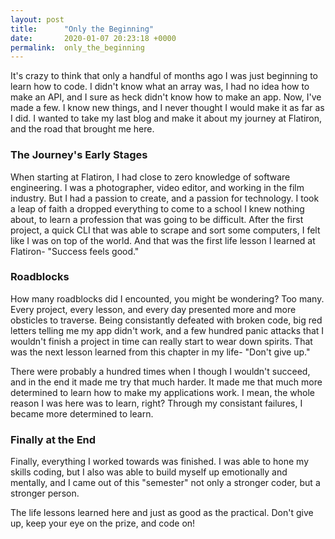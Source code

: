 ```yaml
---
layout: post
title:      "Only the Beginning"
date:       2020-01-07 20:23:18 +0000
permalink:  only_the_beginning
---
```



It's crazy to think that only a handful of months ago I was just beginning to learn how to code.  I didn't know what an array was, I had no idea how to make an API, and I sure as heck didn't know how to make an app.  Now, I've made a few.  I know new things, and I never thought I would make it as far as I did.  I wanted to take my last blog and make it about my journey at Flatiron, and the road that brought me here.

### The Journey's Early Stages

When starting at Flatiron, I had close to zero knowledge of software engineering.  I was a photographer, video editor, and working in the film industry.  But I had a passion to create, and a passion for technology.  I took a leap of faith a dropped everything to come to a school I knew nothing about, to learn a profession that was going to be difficult.  After the first project, a quick CLI that was able to scrape and sort some computers, I felt like I was on top of the world.  And that was the first life lesson I learned at Flatiron- "Success feels good."

### Roadblocks

How many roadblocks did I encounted, you might be wondering?  Too many.  Every project, every lesson, and every day presented more and more obsticles to traverse. Being consistantly defeated with broken code, big red letters telling me my app didn't work,  and a few hundred panic attacks that I wouldn't finish a project in time can really start to wear down spirits.  That was the next lesson learned from this chapter in my life- "Don't give up."

There were probably a hundred times when I though I wouldn't succeed, and in the end it made me try that much harder.  It made me that much more determined to learn how to make my applications work.  I mean, the whole reason I was here was to learn, right?  Through my consistant failures, I became more determined to learn.

### Finally at the End

Finally, everything I worked towards was finished.  I was able to hone my skills coding, but I also was able to build myself up emotionally and mentally, and I came out of this "semester" not only a stronger coder, but a stronger person.

The life lessons learned here and just as good as the practical.  Don't give up, keep your eye on the prize, and code on!
